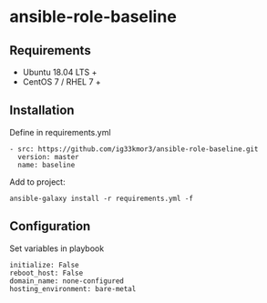 # ansible-role-baseline

## Requirements
- Ubuntu 18.04 LTS +
- CentOS 7 / RHEL 7 +

## Installation

Define in requirements.yml
```
- src: https://github.com/ig33kmor3/ansible-role-baseline.git
  version: master
  name: baseline
```

Add to project:
```
ansible-galaxy install -r requirements.yml -f
```

## Configuration

Set variables in playbook
```
initialize: False
reboot_host: False
domain_name: none-configured
hosting_environment: bare-metal
```